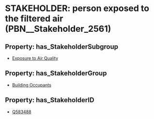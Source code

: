 # STAKEHOLDER: __person exposed to the filtered air__ (PBN__Stakeholder_2561)

## Property: has_StakeholderSubgroup

* [Exposure to Air Quality](PBN__StakeholderSubgroup_33)

## Property: has_StakeholderGroup

* [Building Occupants](PBN__StakeholderGroup_11)

## Property: has_StakeholderID

* [Q583488](Q583488)

